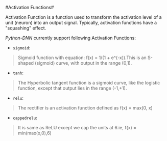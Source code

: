 #Activation Functions#

Activation Function is a function used to transform the activation level of a unit (neuron) into an output signal. Typically, activation functions have a "squashing" effect.

*Python-DNN* currently support following Activation Functions:

* `sigmoid`:

> Sigmoid function with equation: f(x) = 1/(1 + e^(-x)).This is an S-shaped (sigmoid) curve, with output in the range (0,1).

* `tanh`:

> The Hyperbolic tangent function is a sigmoid curve, like the logistic function, except that output lies in the range (-1,+1).

* `relu`:

> The rectifier is an activation function defined as f(x) = max(0, x)

* `cappedrelu`:

>It is same as ReLU except we cap the units at 6.ie, f(x) = min(max(x,0),6)
